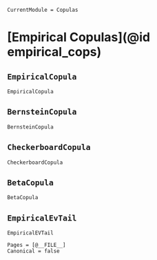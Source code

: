 ```@meta
CurrentModule = Copulas
```

# [Empirical Copulas](@id empirical_cops)

## `EmpiricalCopula`

```@docs; canonical=false
EmpiricalCopula
```

## `BernsteinCopula`

```@docs; canonical=false
BernsteinCopula
```

## `CheckerboardCopula`

```@docs; canonical=false
CheckerboardCopula
```

## `BetaCopula`
```@docs; canonical=false
BetaCopula
```


## `EmpiricalEvTail`

```@docs; canonical=false
EmpiricalEVTail
```


```@bibliography
Pages = [@__FILE__]
Canonical = false
```